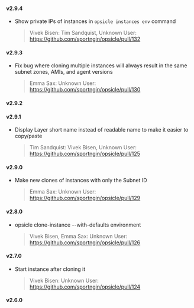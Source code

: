 #### v2.9.4
* Show private IPs of instances in `opsicle instances env` command

  > Vivek Bisen: Tim Sandquist, Unknown User: https://github.com/sportngin/opsicle/pull/132

#### v2.9.3
* Fix bug where cloning multiple instances will always result in the same subnet zones, AMIs, and agent versions

  > Emma Sax: Unknown User: https://github.com/sportngin/opsicle/pull/130

#### v2.9.2
#### v2.9.1
* Display Layer short name instead of readable name to make it easier to copy/paste

  > Tim Sandquist: Vivek Bisen, Unknown User: https://github.com/sportngin/opsicle/pull/125

#### v2.9.0
* Make new clones of instances with only the Subnet ID

  > Emma Sax: Unknown User: https://github.com/sportngin/opsicle/pull/129

#### v2.8.0
* opsicle clone-instance --with-defaults environment

  > Vivek Bisen, Emma Sax: Unknown User: https://github.com/sportngin/opsicle/pull/126

#### v2.7.0
* Start instance after cloning it

  > Vivek Bisen: Unknown User: https://github.com/sportngin/opsicle/pull/124

#### v2.6.0
